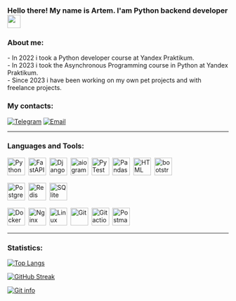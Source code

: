 <h3 align="left">Hello there! My name is Artem. I'am Python backend developer<img src="https://media.giphy.com/media/hvRJCLFzcasrR4ia7z/giphy.gif" width="30px"/></h3>

<h3 align="left">About me:</h3>
<p align="left">
- In 2022 i took a Python developer course at Yandex Praktikum.</br>
- In 2023 i took the Asynchronous Programming course in Python at Yandex Praktikum.</br>
- Since 2023 i have been working on my own pet projects and with freelance projects.
</p>

<h3 align="left">My contacts:</h3>

[![Telegram](https://img.shields.io/badge/Telegram-blue?logo=telegram&logoColor=white)](https://t.me/mityasun) 
[![Email](https://img.shields.io/badge/Email-blue?logo=gmail&logoColor=white)](mailto:mityasun@gmail.com)


---

<h3 align="left">Languages and Tools:</h3>
<p align="left">
<img src="https://cdn.jsdelivr.net/gh/devicons/devicon@latest/icons/python/python-original.svg" title="Python" alt="Python" width="40" height="40"/>&nbsp;
<img src="https://cdn.jsdelivr.net/gh/devicons/devicon@latest/icons/fastapi/fastapi-original.svg" title="FastAPI" alt="FastAPI" width="40" height="40"/>&nbsp;
<img src="https://cdn.jsdelivr.net/gh/devicons/devicon@latest/icons/django/django-plain.svg" title="Django" alt="Django" width="40" height="40"/>&nbsp;
<img src="https://camo.githubusercontent.com/7f25d34b6e0f49857d2c0e499637f7cb77090acd3a75fc473f0d81517ad30011/68747470733a2f2f61696f6772616d2e6465762f696d672f6c6f676f2e63393564383932662e706e67" title="aiogram" alt="aiogram" width="40" height="40"/>&nbsp;
<img src="https://cdn.jsdelivr.net/gh/devicons/devicon@latest/icons/pytest/pytest-original-wordmark.svg" title="PyTest" alt="PyTest" width="40" height="40"/>&nbsp;
<img src="https://cdn.jsdelivr.net/gh/devicons/devicon@latest/icons/pandas/pandas-original-wordmark.svg" title="Pandas" alt="Pandas" width="40" height="40"/>&nbsp;
<img src="https://cdn.jsdelivr.net/gh/devicons/devicon@latest/icons/html5/html5-plain-wordmark.svg" title="HTML" alt="HTML" width="40" height="40"/>&nbsp;
<img src="https://cdn.jsdelivr.net/gh/devicons/devicon@latest/icons/bootstrap/bootstrap-original-wordmark.svg" title="bootstrap" alt="bootstrap" width="40" height="40"/>&nbsp;

<img src="https://cdn.jsdelivr.net/gh/devicons/devicon@latest/icons/postgresql/postgresql-original-wordmark.svg" title="PostgreSQL" alt="PostgreSQL" width="40" height="40"/>&nbsp;
<img src="https://cdn.jsdelivr.net/gh/devicons/devicon@latest/icons/redis/redis-plain-wordmark.svg" title="Redis" alt="Redis" width="40" height="40"/>&nbsp;
<img src="https://cdn.jsdelivr.net/gh/devicons/devicon@latest/icons/sqlite/sqlite-original.svg" title="SQlite" alt="SQlite" width="40" height="40"/>&nbsp;

<img src="https://cdn.jsdelivr.net/gh/devicons/devicon@latest/icons/docker/docker-original-wordmark.svg" title="Docker" alt="Docker" width="40" height="40"/>&nbsp;
<img src="https://cdn.jsdelivr.net/gh/devicons/devicon@latest/icons/nginx/nginx-original.svg" title="Nginx" alt="Nginx" width="40" height="40"/>&nbsp;
<img src="https://cdn.jsdelivr.net/gh/devicons/devicon@latest/icons/linux/linux-original.svg" title="Linux" alt="Linux" width="40" height="40"/>&nbsp;
<img src="https://cdn.jsdelivr.net/gh/devicons/devicon@latest/icons/git/git-original.svg" title="Git" alt="Git" width="40" height="40"/>&nbsp;
<img src="https://cdn.jsdelivr.net/gh/devicons/devicon@latest/icons/githubactions/githubactions-original.svg" title="Git actions" alt="Git actions" width="40" height="40"/>&nbsp;
<img src="https://cdn.jsdelivr.net/gh/devicons/devicon@latest/icons/postman/postman-original.svg" title="Postman" alt="Postman" width="40" height="40"/>&nbsp;
</p>

---

<h3 align="left">Statistics:</h3>

[![Top Langs](https://github-readme-stats.vercel.app/api/top-langs/?username=mityasun&layout=compact&theme=github_dark)](https://github.com/anuraghazra/github-readme-stats)

[![GitHub Streak](https://streak-stats.demolab.com?user=mityasun&theme=github-dark-blue&locale=en&date_format=j%20M%5B%20Y%5D)](https://git.io/streak-stats)

[![Git info](http://github-profile-summary-cards.vercel.app/api/cards/profile-details?username=mityasun&theme=github_dark)](https://github.com/denvercoder1/github-readme-streak-stats)
